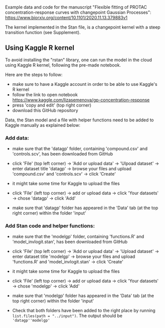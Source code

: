 Example data and code for the manuscript "Flexible fitting of PROTAC concentration-response curves with changepoint Gaussian Processes": https://www.biorxiv.org/content/10.1101/2020.11.13.379883v1

The kernel implemented in the Stan file, is a changepoint kernel with a steep transition function (see Supplement).


## Using Kaggle R kernel

To avoid installing the "rstan" library, one can run the model in the cloud using Kaggle R kernel, following the pre-made notebook. 

Here are the steps to follow:

- make sure to have a Kaggle account in order to be able to use Kaggle's R kernel
- follow the link to open notebook https://www.kaggle.com/lizasemenova/gp-concentration-response
- press 'copy and edit' (top right corner)
- download this GitHub repository

Data, the Stan model and a file with helper functions need to be added to Kaggle manually as explained below:

### Add data:

- make sure that the 'datagp' folder, containing 'compound.csv' and 'controls.scv', has been downloaded from GitHub

- click 'File' (top left corner) -> 'Add or upload data' -> 'Ulpoad dataset' -> enter dataset title 'datagp' -> browse your files and upload 'compound.csv' and 'controls.scv' -> click 'Create'

- it might take some time for Kaggle to upload the files

- click 'File' (left top corner) -> add or upload data -> click 'Your datasets' -> chose 'datagp' -> click 'Add'

- make sure that 'datagp' folder has appeared in the 'Data' tab (at the top right corner) within the folder 'input'



### Add Stan code and helper functions:

- make sure that the 'modelgp' folder, containing 'functions.R' and 'model_invlogit.stan', has been downloaded from GitHub

- click 'File' (top left corner) -> 'Add or upload data' -> 'Upload dataset' -> enter dataset title 'modelgp' -> browse your files and upload 'functions.R' and 'model_invlogit.stan' -> click 'Create'

- it might take some time for Kaggle to upload the files

- click 'File' (left top corner) -> add or upload data -> click 'Your datasets' -> chose 'modelgp' -> click 'Add'

- make sure that 'modelgp' folder has appeared in the 'Data' tab (at the top right corner) within the folder 'input'



- Check that both folders have been added to the right place by running `list.files(path = "../input")`. The output should be `'datagp''modelgp'`

